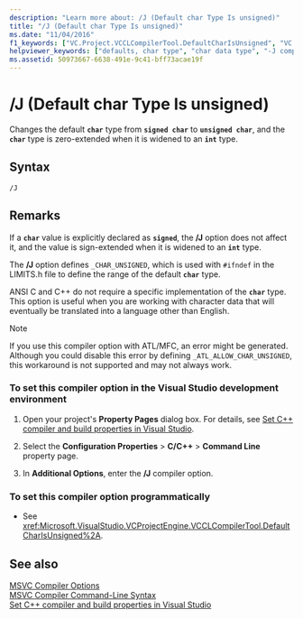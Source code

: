 ```yaml
---
description: "Learn more about: /J (Default char Type Is unsigned)"
title: "/J (Default char Type Is unsigned)"
ms.date: "11/04/2016"
f1_keywords: ["VC.Project.VCCLCompilerTool.DefaultCharIsUnsigned", "VC.Project.VCCLWCECompilerTool.DefaultCharIsUnsigned", "/j"]
helpviewer_keywords: ["defaults, char type", "char data type", "-J compiler option [C++]", "/J compiler option [C++]", "J compiler option [C++]", "default char type is unsigned"]
ms.assetid: 50973667-6638-491e-9c41-bff73acae19f
---
```

# /J (Default char Type Is unsigned)

Changes the default **`char`** type from **`signed char`** to **`unsigned char`**, and the **`char`** type is zero-extended when it is widened to an **`int`** type.

## Syntax

```
/J
```

## Remarks

If a **`char`** value is explicitly declared as **`signed`**, the **/J** option does not affect it, and the value is sign-extended when it is widened to an **`int`** type.

The **/J** option defines `_CHAR_UNSIGNED`, which is used with `#ifndef` in the LIMITS.h file to define the range of the default **`char`** type.

ANSI C and C++ do not require a specific implementation of the **`char`** type. This option is useful when you are working with character data that will eventually be translated into a language other than English.

> [!NOTE]
> If you use this compiler option with ATL/MFC, an error might be generated. Although you could disable this error by defining `_ATL_ALLOW_CHAR_UNSIGNED`, this workaround is not supported and may not always work.

### To set this compiler option in the Visual Studio development environment

1. Open your project's **Property Pages** dialog box. For details, see [Set C++ compiler and build properties in Visual Studio](../working-with-project-properties.md).

1. Select the **Configuration Properties** > **C/C++** > **Command Line** property page.

1. In **Additional Options**, enter the **/J** compiler option.

### To set this compiler option programmatically

- See <xref:Microsoft.VisualStudio.VCProjectEngine.VCCLCompilerTool.DefaultCharIsUnsigned%2A>.

## See also

[MSVC Compiler Options](compiler-options.md)<br/>
[MSVC Compiler Command-Line Syntax](compiler-command-line-syntax.md)<br/>
[Set C++ compiler and build properties in Visual Studio](../working-with-project-properties.md)
